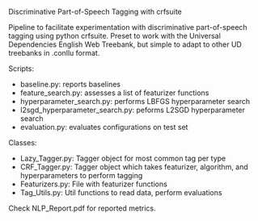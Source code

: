 Discriminative Part-of-Speech Tagging with crfsuite

Pipeline to facilitate experimentation with discriminative 
part-of-speech tagging using python crfsuite. Preset to work
with the Universal Dependencies English Web Treebank, but 
simple to adapt to other UD treebanks in .conllu format.

Scripts:
* baseline.py: reports baselines
* feature_search.py: assesses a list of featurizer functions
* hyperparameter_search.py: performs LBFGS hyperparameter search
* l2sgd_hyperparameter_search.py: peforms L2SGD hyperparameter search
* evaluation.py: evaluates configurations on test set

Classes:
* Lazy_Tagger.py: Tagger object for most common tag per type
* CRF_Tagger.py: Tagger object which takes featurizer, algorithm, and hyperparameters to perform tagging
* Featurizers.py: File with featurizer functions
* Tag_Utils.py: Util functions to read data, perform evaluations

Check NLP_Report.pdf for reported metrics.

